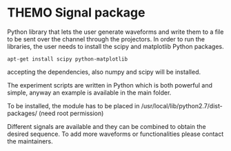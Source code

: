THEMO Signal package
====================

Python library that lets the user generate waveforms and write them to a file to be sent over the channel through the projectors.
In order to run the libraries, the user needs to install the scipy and matplotlib Python packages.

`apt-get install scipy python-matplotlib`

accepting the dependencies, also numpy and scipy will be installed.

The experiment scripts are written in Python which is both powerful and simple, anyway an example is available in the main folder.

To be installed, the module has to be placed in /usr/local/lib/python2.7/dist-packages/ (need root permission)

Different signals are available and they can be combined to obtain the desired sequence. To add more waveforms or functionalities please contact the maintainers.